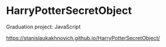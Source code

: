 # HarryPotterSecretObject
Graduation project: JavaScript

https://stanislaukakhnovich.github.io/HarryPotterSecretObject/

